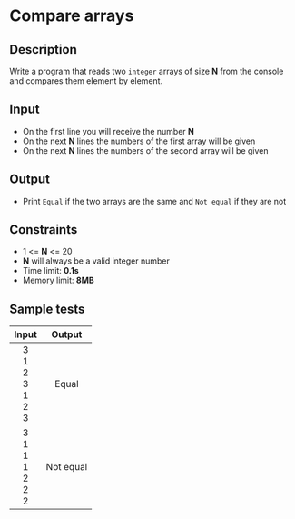 # Compare arrays

## Description
Write a program that reads two `integer` arrays of size **N** from the console and compares them element by element.

## Input
- On the first line you will receive the number **N**
- On the next **N** lines the numbers of the first array will be given
- On the next **N** lines the numbers of the second array will be given

## Output
- Print `Equal` if the two arrays are the same and `Not equal` if they are not

## Constraints
- 1 <= **N** <= 20
- **N** will always be a valid integer number
- Time limit: **0.1s**
- Memory limit: **8MB**

## Sample tests

| Input | Output |
|:-----:|:------:|
| 3<br>1<br>2<br>3<br>1<br>2<br>3 | Equal |
| 3<br>1<br>1<br>1<br>2<br>2<br>2 | Not equal |

